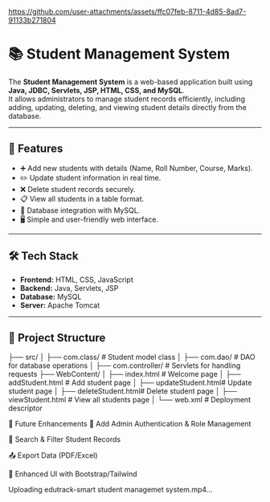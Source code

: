 

https://github.com/user-attachments/assets/ffc07feb-8711-4d85-8ad7-91133b271804


# 📚 Student Management System  

The **Student Management System** is a web-based application built using **Java, JDBC, Servlets, JSP, HTML, CSS, and MySQL**.  
It allows administrators to manage student records efficiently, including adding, updating, deleting, and viewing student details directly from the database.  

---

## 🚀 Features  
- ➕ Add new students with details (Name, Roll Number, Course, Marks).  
- ✏️ Update student information in real time.  
- ❌ Delete student records securely.  
- 📋 View all students in a table format.  
- 🔗 Database integration with MySQL.  
- 🖥️ Simple and user-friendly web interface.  

---

## 🛠️ Tech Stack  
- **Frontend:** HTML, CSS, JavaScript  
- **Backend:** Java, Servlets, JSP  
- **Database:** MySQL  
- **Server:** Apache Tomcat  

---

## 📂 Project Structure  
├── src/
│ ├── com.class/ # Student model class
│ ├── com.dao/ # DAO for database operations
│ ├── com.controller/ # Servlets for handling requests
├── WebContent/
│ ├── index.html # Welcome page
│ ├── addStudent.html # Add student page
│ ├── updateStudent.html# Update student page
│ ├── deleteStudent.html# Delete student page
│ ├── viewStudent.html # View all students page
│ └── web.xml # Deployment descriptor


🎯 Future Enhancements
🔐 Add Admin Authentication & Role Management

🔎 Search & Filter Student Records

📤 Export Data (PDF/Excel)

🎨 Enhanced UI with Bootstrap/Tailwind






Uploading edutrack-smart  student managemet system.mp4…





